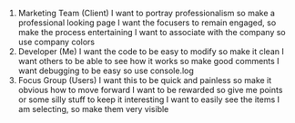 1. Marketing Team (Client)
  I want to portray professionalism so make a professional looking page
  I want the focusers to remain engaged, so make the process entertaining
  I want to associate with the company so use company colors
2. Developer (Me)
  I want the code to be easy to modify so make it clean
  I want others to be able to see how it works so make good comments
  I want debugging to be easy so use console.log
3. Focus Group (Users)
  I want this to be quick and painless so make it obvious how to move forward
  I want to be rewarded so give me points or some silly stuff to keep it interesting
  I want to easily see the items I am selecting, so make them very visible
